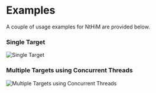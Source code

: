 # Examples

A couple of usage examples for NtHiM are provided below.

### Single Target
![Single Target](https://raw.githubusercontent.com/TheBinitGhimire/NtHiM/main/images/examples/example1.png)

### Multiple Targets using Concurrent Threads
![Multiple Targets using Concurrent Threads](https://raw.githubusercontent.com/TheBinitGhimire/NtHiM/main/images/examples/example2.png)
